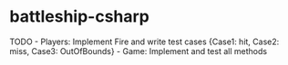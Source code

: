 # battleship-csharp

TODO - Players: Implement Fire and write test cases {Case1: hit, Case2: miss, Case3: OutOfBounds}
     - Game: Implement and test all methods
